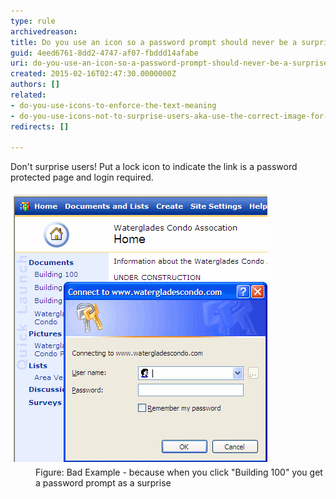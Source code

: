 ```yaml
---
type: rule
archivedreason: 
title: Do you use an icon so a password prompt should never be a surprise?
guid: 4eed6761-8dd2-4747-af07-fbddd14afabe
uri: do-you-use-an-icon-so-a-password-prompt-should-never-be-a-surprise
created: 2015-02-16T02:47:30.0000000Z
authors: []
related:
- do-you-use-icons-to-enforce-the-text-meaning
- do-you-use-icons-not-to-surprise-users-aka-use-the-correct-image-for-files
redirects: []

---
```


Don't surprise users! Put a lock icon                                          to indicate the link is a password protected page and login       required.

<!--endintro-->
<dl class="badImage"><dt> 
      <img alt="Password prompt as a surprise" src="../../assets/PasswordProtectedPagesNeedKey.gif" style="margin:5px;width:406px;">
   </dt><dd>Figure: Bad Example - because when you click "Building 100" you get a password prompt as a surprise</dd></dl>
